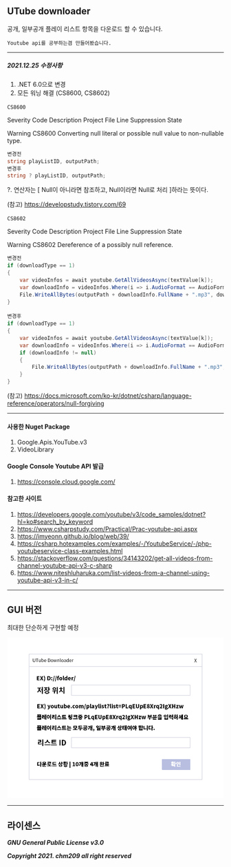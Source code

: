 ## UTube downloader
공개, 일부공개 플레이 리스트 항목을 다운로드 할 수 있습니다.

``` Youtube api를 공부하는겸 만들어봤습니다. ```

---

##### 2021.12.25 수정사항
1. .NET 6.0으로 변경
2. 모든 워닝 해결 (CS8600, CS8602)

``` CS8600 ```

Severity	Code	Description	Project	File	Line	Suppression State

Warning	CS8600	Converting null literal or possible null value to non-nullable type.

``` c#
변경전
string playListID, outputPath;
변경후
string ? playListID, outputPath;
```

?. 연산자는 [ Null이 아니라면 참조하고, Null이라면 Null로 처리 ]하라는 뜻이다.

(참고) https://developstudy.tistory.com/69

``` CS8602 ```

Severity	Code	Description	Project	File	Line	Suppression State

Warning	CS8602	Dereference of a possibly null reference.


``` c#
변경전
if (downloadType == 1)
{
    var videoInfos = await youtube.GetAllVideosAsync(textValue[k]);
    var downloadInfo = videoInfos.Where(i => i.AudioFormat == AudioFormat.Aac && i.AudioBitrate == 128).FirstOrDefault();
    File.WriteAllBytes(outputPath + downloadInfo.FullName + ".mp3", downloadInfo.GetBytes());
}

변경후
if (downloadType == 1)
{
    var videoInfos = await youtube.GetAllVideosAsync(textValue[k]);
    var downloadInfo = videoInfos.Where(i => i.AudioFormat == AudioFormat.Aac && i.AudioBitrate == 128).FirstOrDefault();
    if (downloadInfo != null)
    {
        File.WriteAllBytes(outputPath + downloadInfo.FullName + ".mp3", downloadInfo.GetBytes());
    }
}
```

(참고) https://docs.microsoft.com/ko-kr/dotnet/csharp/language-reference/operators/null-forgiving

---

#### 사용한 Nuget Package
1. Google.Apis.YouTube.v3
2. VideoLibrary

#### Google Console Youtube API 발급
1. https://console.cloud.google.com/

#### 참고한 사이트
1. https://developers.google.com/youtube/v3/code_samples/dotnet?hl=ko#search_by_keyword
2. https://www.csharpstudy.com/Practical/Prac-youtube-api.aspx
3. https://imyeonn.github.io/blog/web/39/
4. https://csharp.hotexamples.com/examples/-/YoutubeService/-/php-youtubeservice-class-examples.html
5. https://stackoverflow.com/questions/34143202/get-all-videos-from-channel-youtube-api-v3-c-sharp
6. https://www.niteshluharuka.com/list-videos-from-a-channel-using-youtube-api-v3-in-c/

---

## GUI 버전

최대한 단순하게 구현할 예정

![gui](./image/readme.png)

---

## 라이센스

***GNU General Public License v3.0***

***Copyright 2021. chm209 all right reserved***